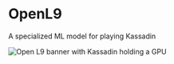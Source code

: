 # OpenL9
A specialized ML model for playing Kassadin

![Open L9 banner with Kassadin holding a GPU](imgs/BANNER.jpg)

